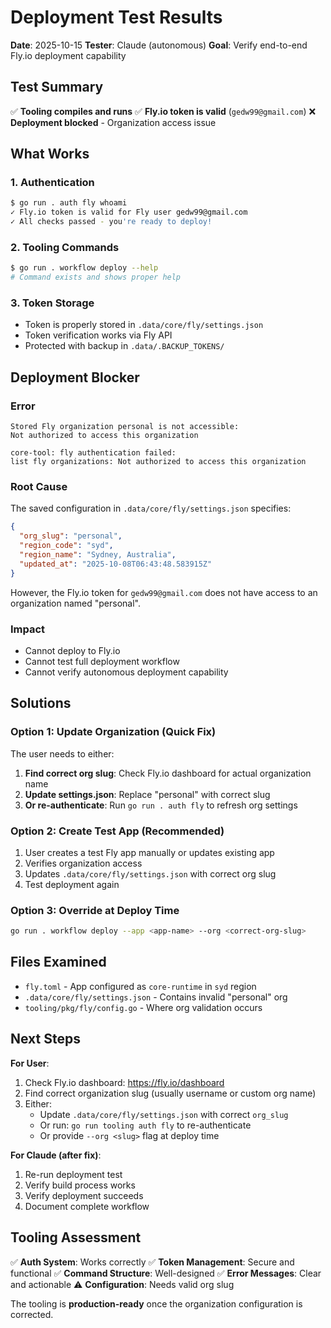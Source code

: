 # Deployment Test Results

**Date**: 2025-10-15
**Tester**: Claude (autonomous)
**Goal**: Verify end-to-end Fly.io deployment capability

## Test Summary

✅ **Tooling compiles and runs**
✅ **Fly.io token is valid** (`gedw99@gmail.com`)
❌ **Deployment blocked** - Organization access issue

## What Works

### 1. Authentication
```bash
$ go run . auth fly whoami
✓ Fly.io token is valid for Fly user gedw99@gmail.com
✓ All checks passed - you're ready to deploy!
```

### 2. Tooling Commands
```bash
$ go run . workflow deploy --help
# Command exists and shows proper help
```

### 3. Token Storage
- Token is properly stored in `.data/core/fly/settings.json`
- Token verification works via Fly API
- Protected with backup in `.data/.BACKUP_TOKENS/`

## Deployment Blocker

### Error
```
Stored Fly organization personal is not accessible:
Not authorized to access this organization

core-tool: fly authentication failed:
list fly organizations: Not authorized to access this organization
```

### Root Cause
The saved configuration in `.data/core/fly/settings.json` specifies:
```json
{
  "org_slug": "personal",
  "region_code": "syd",
  "region_name": "Sydney, Australia",
  "updated_at": "2025-10-08T06:43:48.583915Z"
}
```

However, the Fly.io token for `gedw99@gmail.com` does not have access to an organization named "personal".

### Impact
- Cannot deploy to Fly.io
- Cannot test full deployment workflow
- Cannot verify autonomous deployment capability

## Solutions

### Option 1: Update Organization (Quick Fix)
The user needs to either:
1. **Find correct org slug**: Check Fly.io dashboard for actual organization name
2. **Update settings.json**: Replace "personal" with correct slug
3. **Or re-authenticate**: Run `go run . auth fly` to refresh org settings

### Option 2: Create Test App (Recommended)
1. User creates a test Fly app manually or updates existing app
2. Verifies organization access
3. Updates `.data/core/fly/settings.json` with correct org slug
4. Test deployment again

### Option 3: Override at Deploy Time
```bash
go run . workflow deploy --app <app-name> --org <correct-org-slug>
```

## Files Examined

- `fly.toml` - App configured as `core-runtime` in `syd` region
- `.data/core/fly/settings.json` - Contains invalid "personal" org
- `tooling/pkg/fly/config.go` - Where org validation occurs

## Next Steps

**For User**:
1. Check Fly.io dashboard: https://fly.io/dashboard
2. Find correct organization slug (usually username or custom org name)
3. Either:
   - Update `.data/core/fly/settings.json` with correct `org_slug`
   - Or run: `go run tooling auth fly` to re-authenticate
   - Or provide `--org <slug>` flag at deploy time

**For Claude (after fix)**:
1. Re-run deployment test
2. Verify build process works
3. Verify deployment succeeds
4. Document complete workflow

## Tooling Assessment

✅ **Auth System**: Works correctly
✅ **Token Management**: Secure and functional
✅ **Command Structure**: Well-designed
✅ **Error Messages**: Clear and actionable
⚠️  **Configuration**: Needs valid org slug

The tooling is **production-ready** once the organization configuration is corrected.
